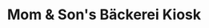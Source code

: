 ---
title: "Mom & Son's Bäckerei Kiosk"
url: /bremen/mom-und-sons-baeckerei-kiosk/
shop: Bäckerei
---